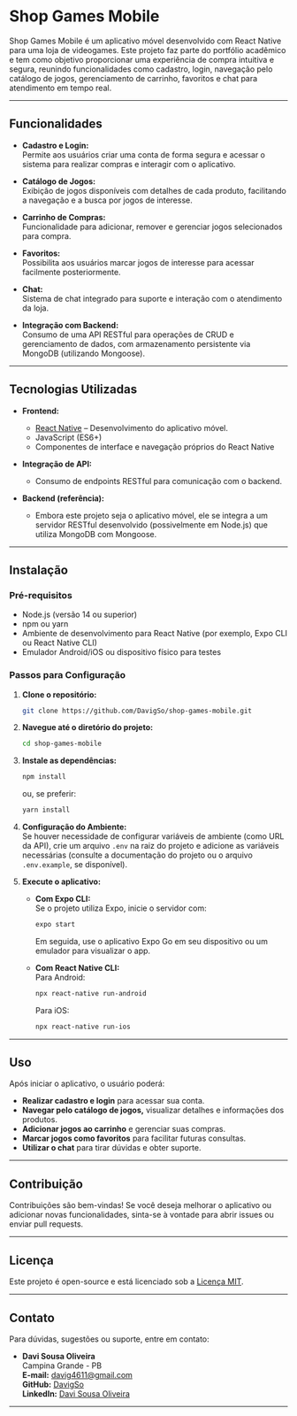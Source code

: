 # Shop Games Mobile

Shop Games Mobile é um aplicativo móvel desenvolvido com React Native para uma loja de videogames. Este projeto faz parte do portfólio acadêmico e tem como objetivo proporcionar uma experiência de compra intuitiva e segura, reunindo funcionalidades como cadastro, login, navegação pelo catálogo de jogos, gerenciamento de carrinho, favoritos e chat para atendimento em tempo real.

---

## Funcionalidades

- **Cadastro e Login:**  
  Permite aos usuários criar uma conta de forma segura e acessar o sistema para realizar compras e interagir com o aplicativo.

- **Catálogo de Jogos:**  
  Exibição de jogos disponíveis com detalhes de cada produto, facilitando a navegação e a busca por jogos de interesse.

- **Carrinho de Compras:**  
  Funcionalidade para adicionar, remover e gerenciar jogos selecionados para compra.

- **Favoritos:**  
  Possibilita aos usuários marcar jogos de interesse para acessar facilmente posteriormente.

- **Chat:**  
  Sistema de chat integrado para suporte e interação com o atendimento da loja.

- **Integração com Backend:**  
  Consumo de uma API RESTful para operações de CRUD e gerenciamento de dados, com armazenamento persistente via MongoDB (utilizando Mongoose).

---

## Tecnologias Utilizadas

- **Frontend:**  
  - [React Native](https://reactnative.dev/) – Desenvolvimento do aplicativo móvel.
  - JavaScript (ES6+)
  - Componentes de interface e navegação próprios do React Native

- **Integração de API:**  
  - Consumo de endpoints RESTful para comunicação com o backend.

- **Backend (referência):**  
  - Embora este projeto seja o aplicativo móvel, ele se integra a um servidor RESTful desenvolvido (possivelmente em Node.js) que utiliza MongoDB com Mongoose.

---

## Instalação

### Pré-requisitos

- Node.js (versão 14 ou superior)
- npm ou yarn
- Ambiente de desenvolvimento para React Native (por exemplo, Expo CLI ou React Native CLI)
- Emulador Android/iOS ou dispositivo físico para testes

### Passos para Configuração

1. **Clone o repositório:**
   ```bash
   git clone https://github.com/DavigSo/shop-games-mobile.git
   ```
2. **Navegue até o diretório do projeto:**
   ```bash
   cd shop-games-mobile
   ```
3. **Instale as dependências:**
   ```bash
   npm install
   ```
   ou, se preferir:
   ```bash
   yarn install
   ```

4. **Configuração do Ambiente:**  
   Se houver necessidade de configurar variáveis de ambiente (como URL da API), crie um arquivo `.env` na raiz do projeto e adicione as variáveis necessárias (consulte a documentação do projeto ou o arquivo `.env.example`, se disponível).

5. **Execute o aplicativo:**

   - **Com Expo CLI:**  
     Se o projeto utiliza Expo, inicie o servidor com:
     ```bash
     expo start
     ```
     Em seguida, use o aplicativo Expo Go em seu dispositivo ou um emulador para visualizar o app.

   - **Com React Native CLI:**  
     Para Android:
     ```bash
     npx react-native run-android
     ```
     Para iOS:
     ```bash
     npx react-native run-ios
     ```

---

## Uso

Após iniciar o aplicativo, o usuário poderá:
- **Realizar cadastro e login** para acessar sua conta.
- **Navegar pelo catálogo de jogos,** visualizar detalhes e informações dos produtos.
- **Adicionar jogos ao carrinho** e gerenciar suas compras.
- **Marcar jogos como favoritos** para facilitar futuras consultas.
- **Utilizar o chat** para tirar dúvidas e obter suporte.

---

## Contribuição

Contribuições são bem-vindas! Se você deseja melhorar o aplicativo ou adicionar novas funcionalidades, sinta-se à vontade para abrir issues ou enviar pull requests.

---

## Licença

Este projeto é open-source e está licenciado sob a [Licença MIT](LICENSE).

---

## Contato

Para dúvidas, sugestões ou suporte, entre em contato:

- **Davi Sousa Oliveira**  
  Campina Grande - PB  
  **E-mail:** [davig4611@gmail.com](mailto:davig4611@gmail.com)  
  **GitHub:** [DavigSo](https://github.com/DavigSo)  
  **LinkedIn:** [Davi Sousa Oliveira](https://linkedin.com/in/davi-sousa-/)

---
